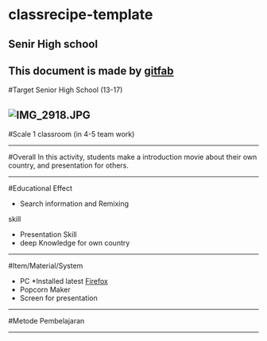 # classrecipe-template
## Senir High school
This document is made by [gitfab](http://gitfab.org)
---
#Target
Senior High  School (13-17)


![IMG_2918.JPG](http://upload.wikimedia.org/wikipedia/commons/c/c5/Kyoto_Bunkyo_Junior_and_Senior_High_School.JPG)
---
#Scale
1 classroom (in 4-5 team work)

---
#Overall
In this activity, students make a introduction movie about their own country, and presentation for others.



---
#Educational Effect
* Search information and Remixing

skill

* Presentation Skill
* deep Knowledge for own country

---
#Item/Material/System
* PC *Installed latest [Firefox](http://www.mozilla.org/en-US/firefox/)
* Popcorn Maker
* Screen for presentation
---
#Metode Pembelajaran

---
